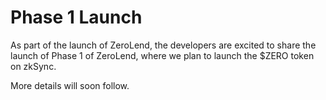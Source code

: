 # Phase 1 Launch

As part of the launch of ZeroLend, the developers are excited to share the launch of Phase 1 of ZeroLend, where we plan to launch the $ZERO token on zkSync.

More details will soon follow.
